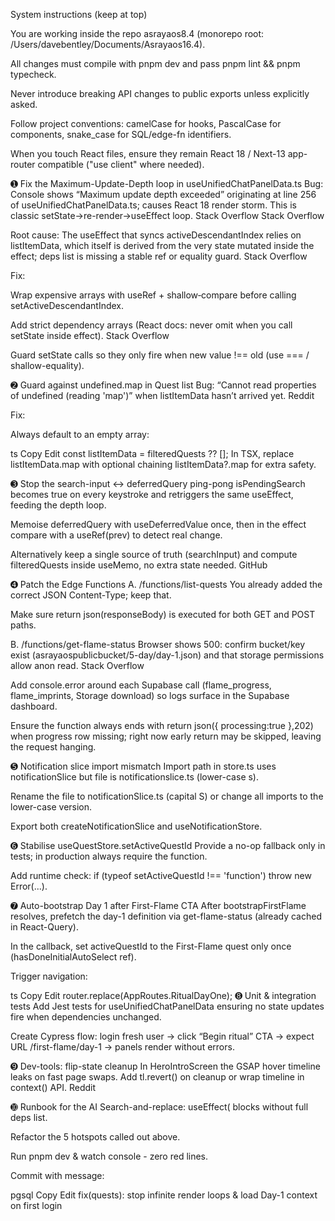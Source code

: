 System instructions (keep at top)

You are working inside the repo asrayaos8.4 (monorepo root: /Users/davebentley/Documents/Asrayaos16.4).

All changes must compile with pnpm dev and pass pnpm lint && pnpm typecheck.

Never introduce breaking API changes to public exports unless explicitly asked.

Follow project conventions: camelCase for hooks, PascalCase for components, snake_case for SQL/edge-fn identifiers.

When you touch React files, ensure they remain React 18 / Next-13 app-router compatible ("use client" where needed).

➊ Fix the Maximum-Update-Depth loop in useUnifiedChatPanelData.ts
Bug: Console shows “Maximum update depth exceeded” originating at line 256 of useUnifiedChatPanelData.ts; causes React 18 render storm. This is classic setState→re-render→useEffect loop. 
Stack Overflow
Stack Overflow

Root cause: The useEffect that syncs activeDescendantIndex relies on listItemData, which itself is derived from the very state mutated inside the effect; deps list is missing a stable ref or equality guard. 
Stack Overflow

Fix:

Wrap expensive arrays with useRef + shallow‐compare before calling setActiveDescendantIndex.

Add strict dependency arrays (React docs: never omit when you call setState inside effect). 
Stack Overflow

Guard setState calls so they only fire when new value !== old (use === / shallow-equality).

➋ Guard against undefined.map in Quest list
Bug: “Cannot read properties of undefined (reading 'map')” when listItemData hasn’t arrived yet. 
Reddit

Fix:

Always default to an empty array:

ts
Copy
Edit
const listItemData = filteredQuests ?? [];
In TSX, replace listItemData.map with optional chaining listItemData?.map for extra safety.

➌ Stop the search-input ↔ deferredQuery ping-pong
isPendingSearch becomes true on every keystroke and retriggers the same useEffect, feeding the depth loop.

Memoise deferredQuery with useDeferredValue once, then in the effect compare with a useRef(prev) to detect real change.

Alternatively keep a single source of truth (searchInput) and compute filteredQuests inside useMemo, no extra state needed. 
GitHub

➍ Patch the Edge Functions
A. /functions/list-quests
You already added the correct JSON Content-Type; keep that.

Make sure return json(responseBody) is executed for both GET and POST paths.

B. /functions/get-flame-status
Browser shows 500: confirm bucket/key exist (asrayaospublicbucket/5-day/day-1.json) and that storage permissions allow anon read. 
Stack Overflow

Add console.error around each Supabase call (flame_progress, flame_imprints, Storage download) so logs surface in the Supabase dashboard.

Ensure the function always ends with return json({ processing:true },202) when progress row missing; right now early return may be skipped, leaving the request hanging.

➎ Notification slice import mismatch
Import path in store.ts uses notificationSlice but file is notificationslice.ts (lower-case s).

Rename the file to notificationSlice.ts (capital S) or change all imports to the lower-case version.

Export both createNotificationSlice and useNotificationStore.

➏ Stabilise useQuestStore.setActiveQuestId
Provide a no-op fallback only in tests; in production always require the function.

Add runtime check: if (typeof setActiveQuestId !== 'function') throw new Error(...).

➐ Auto-bootstrap Day 1 after First-Flame CTA
After bootstrapFirstFlame resolves, prefetch the day-1 definition via get-flame-status (already cached in React-Query).

In the callback, set activeQuestId to the First-Flame quest only once (hasDoneInitialAutoSelect ref).

Trigger navigation:

ts
Copy
Edit
router.replace(AppRoutes.RitualDayOne);
➑ Unit & integration tests
Add Jest tests for useUnifiedChatPanelData ensuring no state updates fire when dependencies unchanged.

Create Cypress flow: login fresh user → click “Begin ritual” CTA → expect URL /first-flame/day-1 → panels render without errors.

➒ Dev-tools: flip-state cleanup
In HeroIntroScreen the GSAP hover timeline leaks on fast page swaps. Add tl.revert() on cleanup or wrap timeline in context() API. 
Reddit

➓ Runbook for the AI
Search-and-replace: useEffect( blocks without full deps list.

Refactor the 5 hotspots called out above.

Run pnpm dev & watch console - zero red lines.

Commit with message:

pgsql
Copy
Edit
fix(quests): stop infinite render loops & load Day-1 context on first login


